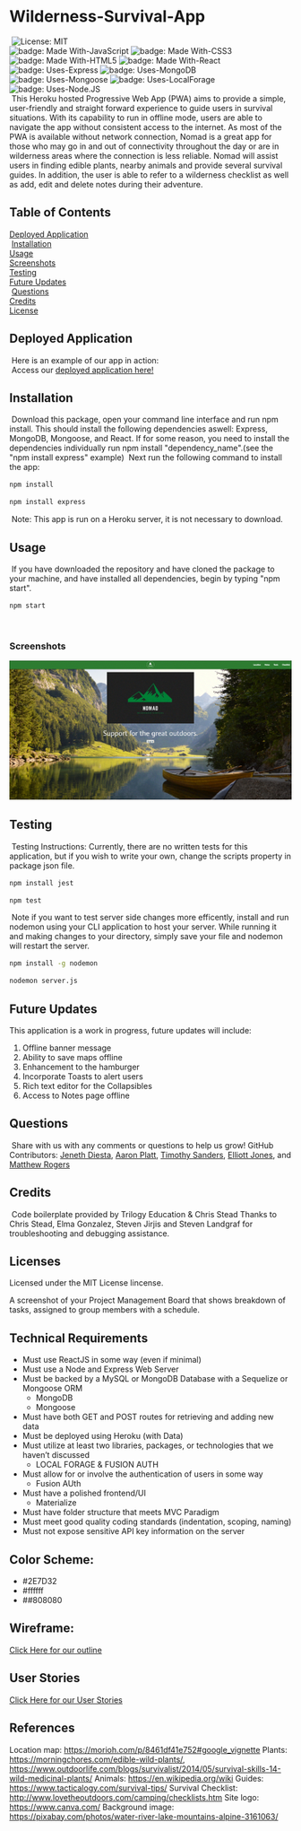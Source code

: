 # Wilderness-Survival-App
​
![License: MIT](https://img.shields.io/badge/license-MIT%20License-blue.svg) </br>
![badge: Made With-JavaScript](https://img.shields.io/badge/Made%20With-JavaScript-Yellow) ![badge: Made With-CSS3](https://img.shields.io/badge/Made%20With-CSS3-Yellow) ![badge: Made With-HTML5](https://img.shields.io/badge/Made%20With-HTML5-Yellow) ![badge: Made With-React](https://img.shields.io/badge/Made%20With-React-Yellow) </br>
![badge: Uses-Express](https://img.shields.io/badge/Uses-Express-red) ![badge: Uses-MongoDB](https://img.shields.io/badge/Uses-MongoDB-red) ![badge: Uses-Mongoose](https://img.shields.io/badge/Uses-Mongoose-red) ![badge: Uses-LocalForage](https://img.shields.io/badge/Uses-LocalForage-orange) ![badge: Uses-Node.JS](https://img.shields.io/badge/Uses-Node.JS-orange)</br>
​
This Heroku hosted Progressive Web App (PWA) aims to provide a simple, user-friendly and straight forward experience to guide users in survival situations. With its capability to run in offline mode, users are able to navigate the app without consistent access to the internet. As most of the PWA is available without network connection, Nomad is a great app for those who may go in and out of connectivity throughout the day or are in wilderness areas where the connection is less reliable. 
Nomad will assist users in finding edible plants, nearby animals and provide several survival guides. In addition, the user is able to refer to a wilderness checklist as well as add, edit and delete notes during their adventure. 
​
## Table of Contents
[Deployed Application](https://github.com/Rogers-Development-Services/Wilderness-Survival-App.github.io#deployed-application)</br>
​
[Installation](https://github.com/Rogers-Development-Services/Wilderness-Survival-App.io#installation)</br>
​
[Usage](https://github.com/Rogers-Development-Services/Wilderness-Survival-App.io#usage)</br>
​
[Screenshots](https://github.com/Rogers-Development-Services/Wilderness-Survival-App.io#screenshots)</br>
​
[Testing](https://github.com/Rogers-Development-Services/Wilderness-Survival-App.io#testing)</br>
​
[Future Updates](https://github.com/Rogers-Development-Services/Wilderness-Survival-App.io#future-updates)</br>
​
[Questions](https://github.com/Rogers-Development-Services/Wilderness-Survival-App.io#questions)</br>
​
[Credits](https://github.com/Rogers-Development-Services/Wilderness-Survival-App.io#credits)</br>
​
[License](https://github.com/Rogers-Development-Services/Wilderness-Survival-App.io#license)
​
## Deployed Application
​
Here is an example of our app in action:</br> 
​
Access our [deployed application here!]()
​
## Installation
​
Download this package, open your command line interface and run npm install. This should install the following dependencies aswell: Express, MongoDB, Mongoose, and React.  If for some reason, you need to install the dependencies individually run npm install "dependency_name".(see the "npm install express" example)
​
Next run the following command to install the app: 
​
```bash
npm install 
```
```bash
npm install express
```
​
Note: This app is run on a Heroku server, it is not necessary to download.
​
## Usage 
​
If you have downloaded the repository and have cloned the package to your machine, and have installed all dependencies, begin by typing "npm start". 
​
```bash
npm start 
```
​​
### Screenshots
​![alt-text](nomadHome.GIF)

## Testing
​
Testing Instructions: Currently, there are no written tests for this application, but if you wish to write your own, change the scripts property in package json file.
​
```bash
npm install jest
```
```bash
npm test
```
​
Note if you want to test server side changes more efficently, install and run nodemon using your CLI application to host your server. While running it and making changes to your directory, simply save your file and nodemon will restart the server.
​
```bash
npm install -g nodemon
```
```bash
nodemon server.js
```
## Future Updates
This application is a work in progress, future updates will include: 
1. Offline banner message
2. Ability to save maps offline
3. Enhancement to the hamburger
4. Incorporate Toasts to alert users 
5. Rich text editor for the Collapsibles 
6. Access to Notes page offline

## Questions
​
Share with us with any comments or questions to help us grow! 
​
GitHub Contributors: 
[Jeneth Diesta](https://github.com/jen6one9), 
[Aaron Platt](https://github.com/aaronkplatt), 
[Timothy Sanders](https://github.com/tbsanders5), 
[Elliott Jones](https://github.com/JonesElliott), and [Matthew Rogers](https://www.github.com/Rogers-Development-Services) 
​
## Credits
​
Code boilerplate provided by Trilogy Education & Chris Stead
​
Thanks to Chris Stead, Elma Gonzalez, Steven Jirjis and Steven Landgraf for troubleshooting and debugging assistance.
​
## Licenses

Licensed under the MIT License lincense.

A screenshot of your Project Management Board that shows breakdown of tasks, assigned to group members with a schedule.

## Technical Requirements
* Must use ReactJS in some way (even if minimal)
* Must use a Node and Express Web Server
* Must be backed by a MySQL or MongoDB Database with a Sequelize or Mongoose ORM  
    * MongoDB
    * Mongoose
* Must have both GET and POST routes for retrieving and adding new data
* Must be deployed using Heroku (with Data)
* Must utilize at least two libraries, packages, or technologies that we haven’t discussed
    * LOCAL FORAGE & FUSION AUTH
* Must allow for or involve the authentication of users in some way
    * Fusion AUth
* Must have a polished frontend/UI 
    * Materialize 
* Must have folder structure that meets MVC Paradigm
* Must meet good quality coding standards (indentation, scoping, naming)
* Must not expose sensitive API key information on the server

## Color Scheme:
* #2E7D32
* #ffffff
* ##808080





## Wireframe: 
[Click Here for our outline](https://slack-imgs.com/?c=1&o1=ro&url=https%3A%2F%2Fs3.amazonaws.com%2Fassets.mockflow.com%2Fapp%2Fwireframepro%2Fcompany%2FCa7256b44d73b4257b2884d30210e64e7%2Fprojects%2FMe6dd3a2e9e27ee5c72cf4f76de3a33f41605552968657%2Fpages%2Ff9fd5991f23545a2a75188c6718a3ba2%2Fimage%2Ff9fd5991f23545a2a75188c6718a3ba2.png)

## User Stories
[Click Here for our User Stories](https://docs.google.com/spreadsheets/d/1UpVH7u-TKHPJdKX1x6HFqRxYiuRFf75wdM8JwPEmWXk/edit?usp=sharing)

## References
Location map: https://morioh.com/p/8461df41e752#google_vignette
Plants:  https://morningchores.com/edible-wild-plants/, https://www.outdoorlife.com/blogs/survivalist/2014/05/survival-skills-14-wild-medicinal-plants/
Animals: https://en.wikipedia.org/wiki 
Guides: https://www.tacticalogy.com/survival-tips/
Survival Checklist: http://www.lovetheoutdoors.com/camping/checklists.htm 
Site logo: https://www.canva.com/
Background image: https://pixabay.com/photos/water-river-lake-mountains-alpine-3161063/

